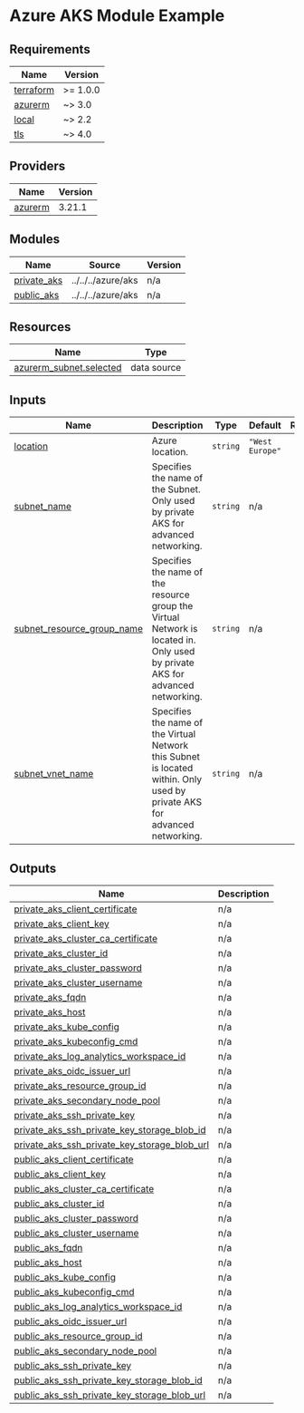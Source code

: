 # Azure AKS Module Example

<!-- BEGIN_TF_DOCS -->
## Requirements

| Name | Version |
|------|---------|
| <a name="requirement_terraform"></a> [terraform](#requirement\_terraform) | >= 1.0.0 |
| <a name="requirement_azurerm"></a> [azurerm](#requirement\_azurerm) | ~> 3.0 |
| <a name="requirement_local"></a> [local](#requirement\_local) | ~> 2.2 |
| <a name="requirement_tls"></a> [tls](#requirement\_tls) | ~> 4.0 |

## Providers

| Name | Version |
|------|---------|
| <a name="provider_azurerm"></a> [azurerm](#provider\_azurerm) | 3.21.1 |

## Modules

| Name | Source | Version |
|------|--------|---------|
| <a name="module_private_aks"></a> [private\_aks](#module\_private\_aks) | ../../../azure/aks | n/a |
| <a name="module_public_aks"></a> [public\_aks](#module\_public\_aks) | ../../../azure/aks | n/a |

## Resources

| Name | Type |
|------|------|
| [azurerm_subnet.selected](https://registry.terraform.io/providers/hashicorp/azurerm/latest/docs/data-sources/subnet) | data source |

## Inputs

| Name | Description | Type | Default | Required |
|------|-------------|------|---------|:--------:|
| <a name="input_location"></a> [location](#input\_location) | Azure location. | `string` | `"West Europe"` | no |
| <a name="input_subnet_name"></a> [subnet\_name](#input\_subnet\_name) | Specifies the name of the Subnet. Only used by private AKS for advanced networking. | `string` | n/a | yes |
| <a name="input_subnet_resource_group_name"></a> [subnet\_resource\_group\_name](#input\_subnet\_resource\_group\_name) | Specifies the name of the resource group the Virtual Network is located in. Only used by private AKS for advanced networking. | `string` | n/a | yes |
| <a name="input_subnet_vnet_name"></a> [subnet\_vnet\_name](#input\_subnet\_vnet\_name) | Specifies the name of the Virtual Network this Subnet is located within. Only used by private AKS for advanced networking. | `string` | n/a | yes |

## Outputs

| Name | Description |
|------|-------------|
| <a name="output_private_aks_client_certificate"></a> [private\_aks\_client\_certificate](#output\_private\_aks\_client\_certificate) | n/a |
| <a name="output_private_aks_client_key"></a> [private\_aks\_client\_key](#output\_private\_aks\_client\_key) | n/a |
| <a name="output_private_aks_cluster_ca_certificate"></a> [private\_aks\_cluster\_ca\_certificate](#output\_private\_aks\_cluster\_ca\_certificate) | n/a |
| <a name="output_private_aks_cluster_id"></a> [private\_aks\_cluster\_id](#output\_private\_aks\_cluster\_id) | n/a |
| <a name="output_private_aks_cluster_password"></a> [private\_aks\_cluster\_password](#output\_private\_aks\_cluster\_password) | n/a |
| <a name="output_private_aks_cluster_username"></a> [private\_aks\_cluster\_username](#output\_private\_aks\_cluster\_username) | n/a |
| <a name="output_private_aks_fqdn"></a> [private\_aks\_fqdn](#output\_private\_aks\_fqdn) | n/a |
| <a name="output_private_aks_host"></a> [private\_aks\_host](#output\_private\_aks\_host) | n/a |
| <a name="output_private_aks_kube_config"></a> [private\_aks\_kube\_config](#output\_private\_aks\_kube\_config) | n/a |
| <a name="output_private_aks_kubeconfig_cmd"></a> [private\_aks\_kubeconfig\_cmd](#output\_private\_aks\_kubeconfig\_cmd) | n/a |
| <a name="output_private_aks_log_analytics_workspace_id"></a> [private\_aks\_log\_analytics\_workspace\_id](#output\_private\_aks\_log\_analytics\_workspace\_id) | n/a |
| <a name="output_private_aks_oidc_issuer_url"></a> [private\_aks\_oidc\_issuer\_url](#output\_private\_aks\_oidc\_issuer\_url) | n/a |
| <a name="output_private_aks_resource_group_id"></a> [private\_aks\_resource\_group\_id](#output\_private\_aks\_resource\_group\_id) | n/a |
| <a name="output_private_aks_secondary_node_pool"></a> [private\_aks\_secondary\_node\_pool](#output\_private\_aks\_secondary\_node\_pool) | n/a |
| <a name="output_private_aks_ssh_private_key"></a> [private\_aks\_ssh\_private\_key](#output\_private\_aks\_ssh\_private\_key) | n/a |
| <a name="output_private_aks_ssh_private_key_storage_blob_id"></a> [private\_aks\_ssh\_private\_key\_storage\_blob\_id](#output\_private\_aks\_ssh\_private\_key\_storage\_blob\_id) | n/a |
| <a name="output_private_aks_ssh_private_key_storage_blob_url"></a> [private\_aks\_ssh\_private\_key\_storage\_blob\_url](#output\_private\_aks\_ssh\_private\_key\_storage\_blob\_url) | n/a |
| <a name="output_public_aks_client_certificate"></a> [public\_aks\_client\_certificate](#output\_public\_aks\_client\_certificate) | n/a |
| <a name="output_public_aks_client_key"></a> [public\_aks\_client\_key](#output\_public\_aks\_client\_key) | n/a |
| <a name="output_public_aks_cluster_ca_certificate"></a> [public\_aks\_cluster\_ca\_certificate](#output\_public\_aks\_cluster\_ca\_certificate) | n/a |
| <a name="output_public_aks_cluster_id"></a> [public\_aks\_cluster\_id](#output\_public\_aks\_cluster\_id) | n/a |
| <a name="output_public_aks_cluster_password"></a> [public\_aks\_cluster\_password](#output\_public\_aks\_cluster\_password) | n/a |
| <a name="output_public_aks_cluster_username"></a> [public\_aks\_cluster\_username](#output\_public\_aks\_cluster\_username) | n/a |
| <a name="output_public_aks_fqdn"></a> [public\_aks\_fqdn](#output\_public\_aks\_fqdn) | n/a |
| <a name="output_public_aks_host"></a> [public\_aks\_host](#output\_public\_aks\_host) | n/a |
| <a name="output_public_aks_kube_config"></a> [public\_aks\_kube\_config](#output\_public\_aks\_kube\_config) | n/a |
| <a name="output_public_aks_kubeconfig_cmd"></a> [public\_aks\_kubeconfig\_cmd](#output\_public\_aks\_kubeconfig\_cmd) | n/a |
| <a name="output_public_aks_log_analytics_workspace_id"></a> [public\_aks\_log\_analytics\_workspace\_id](#output\_public\_aks\_log\_analytics\_workspace\_id) | n/a |
| <a name="output_public_aks_oidc_issuer_url"></a> [public\_aks\_oidc\_issuer\_url](#output\_public\_aks\_oidc\_issuer\_url) | n/a |
| <a name="output_public_aks_resource_group_id"></a> [public\_aks\_resource\_group\_id](#output\_public\_aks\_resource\_group\_id) | n/a |
| <a name="output_public_aks_secondary_node_pool"></a> [public\_aks\_secondary\_node\_pool](#output\_public\_aks\_secondary\_node\_pool) | n/a |
| <a name="output_public_aks_ssh_private_key"></a> [public\_aks\_ssh\_private\_key](#output\_public\_aks\_ssh\_private\_key) | n/a |
| <a name="output_public_aks_ssh_private_key_storage_blob_id"></a> [public\_aks\_ssh\_private\_key\_storage\_blob\_id](#output\_public\_aks\_ssh\_private\_key\_storage\_blob\_id) | n/a |
| <a name="output_public_aks_ssh_private_key_storage_blob_url"></a> [public\_aks\_ssh\_private\_key\_storage\_blob\_url](#output\_public\_aks\_ssh\_private\_key\_storage\_blob\_url) | n/a |
<!-- END_TF_DOCS -->